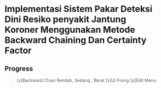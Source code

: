 # Implementasi Sistem Pakar Deteksi Dini Resiko penyakit Jantung Koroner  Menggunakan Metode Backward Chaining  Dan Certainty Factor

## Progress 
> [x]Backward Chain Rendah, Sedang , Berat
> [x]UI Fixing
> [x]Edit Menu 

